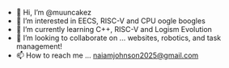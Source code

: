 - 👋 Hi, I’m @muuncakez
- 👀 I’m interested in EECS, RISC-V and CPU oogle boogles
- 🌱 I’m currently learning C++, RISC-V and Logism Evolution
- 💞️ I’m looking to collaborate on ... websites, robotics, and task management!
- 📫 How to reach me ... naiamjohnson2025@gmail.com

<!---
muuncakez/muuncakez is a ✨ special ✨ repository because its `README.md` (this file) appears on your GitHub profile.
You can click the Preview link to take a look at your changes.
--->
